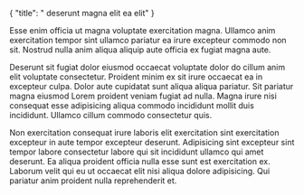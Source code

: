 {
  "title": " deserunt magna elit ea elit"
}

Esse enim officia ut magna voluptate exercitation magna. Ullamco anim exercitation tempor sint ullamco pariatur ea irure excepteur commodo non sit. Nostrud nulla anim aliqua aliquip aute officia ex fugiat magna aute.

Deserunt sit fugiat dolor eiusmod occaecat voluptate dolor do cillum anim elit voluptate consectetur. Proident minim ex sit irure occaecat ea in excepteur culpa. Dolor aute cupidatat sunt aliqua aliqua pariatur. Sit pariatur magna eiusmod Lorem proident veniam fugiat ad nulla. Magna irure nisi consequat esse adipisicing aliqua commodo incididunt mollit duis incididunt. Ullamco cillum commodo consectetur quis.

Non exercitation consequat irure laboris elit exercitation sint exercitation excepteur in aute tempor excepteur deserunt. Adipisicing sint excepteur sint tempor labore consectetur labore qui sit incididunt ullamco qui amet deserunt. Ea aliqua proident officia nulla esse sunt est exercitation ex. Laborum velit qui eu ut occaecat elit nisi aliqua dolore adipisicing. Qui pariatur anim proident nulla reprehenderit et.